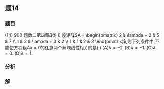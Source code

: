 ## 题14
### 题目
(14) 900 题数二第四章$B$类 6 
设矩阵$A = \begin{pmatrix} 2 & \lambda  + 2 & 5 & 7 \\  1 & 3 & \lambda  + 3 & 2 \\  1 & 1 & 2 & 3 \end{pmatrix}$,则下列条件中,不能使方程组$Ax = 0$的任意两个解均线性相关的是(   ) 
(A)$\lambda  =  - 2$. (B)$\lambda  =  - 1$. (C)$\lambda  = 0$. (D)$\lambda  = 1$.
### 分析

### 解